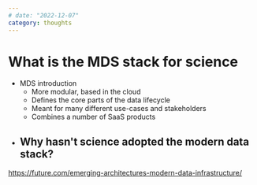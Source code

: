 ```yaml
---
# date: "2022-12-07"
category: thoughts
---
```


# What is the MDS stack for science

- MDS introduction
	- More modular, based in the cloud
	- Defines the core parts of the data lifecycle
	- Meant for many different use-cases and stakeholders
	- Combines a number of SaaS products
- Why hasn't science adopted the modern data stack?
	- 


https://future.com/emerging-architectures-modern-data-infrastructure/